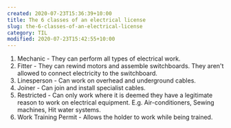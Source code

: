 ```yaml
---
created: 2020-07-23T15:36:39+10:00
title: The 6 classes of an electrical license
slug: the-6-classes-of-an-electrical-license
category: TIL
modified: 2020-07-23T15:42:55+10:00
---
```


1. Mechanic - They can perform all types of electrical work.
2. Fitter - They can rewind motors and assemble switchboards. They aren't allowed to connect electricity to the switchboard.
3. Linesperson - Can work on overhead and underground cables.
4. Joiner - Can join and install specialist cables.
5. Restricted - Can only work where it is deemed they have a legitimate reason to work on electrical equipment. E.g. Air-conditioners, Sewing machines, Hit water systems.
6. Work Training Permit - Allows the holder to work while being trained.